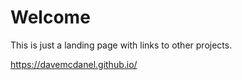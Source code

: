 # Welcome

This is just a landing page with links to other projects.

https://davemcdanel.github.io/
